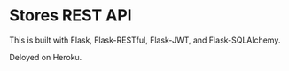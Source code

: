 # Stores REST API

This is built with Flask, Flask-RESTful, Flask-JWT, and Flask-SQLAlchemy.

Deloyed on Heroku.